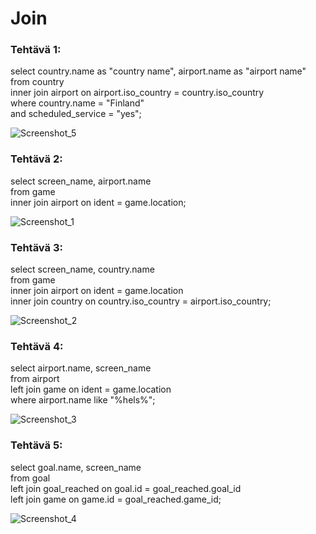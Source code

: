 # Join

### Tehtävä 1:
select country.name as "country name", airport.name as "airport name" \
from country \
inner join airport on airport.iso_country = country.iso_country \
where country.name = "Finland" \
and scheduled_service = "yes"; 

![Screenshot_5](https://github.com/user-attachments/assets/b75dfcbb-a9f0-4162-bcf0-357936936324)

### Tehtävä 2:
select screen_name, airport.name \
from game \
inner join airport on ident = game.location;

![Screenshot_1](https://github.com/user-attachments/assets/c7089a37-0969-4cc2-8054-9cf8ec1e982c)

### Tehtävä 3:
select screen_name, country.name \
from game \
inner join airport on ident = game.location \
inner join country on country.iso_country = airport.iso_country;

![Screenshot_2](https://github.com/user-attachments/assets/8d619b69-dcd9-46f2-b909-b8dbee99378f)

### Tehtävä 4:
select airport.name, screen_name \
from airport \
left join game on ident = game.location \
where airport.name like "%hels%";

![Screenshot_3](https://github.com/user-attachments/assets/d4009537-bf59-4e21-8600-4aafbe764244)

### Tehtävä 5:
select goal.name, screen_name \
from goal \
left join goal_reached on goal.id = goal_reached.goal_id \
left join game on game.id = goal_reached.game_id;

![Screenshot_4](https://github.com/user-attachments/assets/0ef22ddc-4fef-4a20-99af-486c8ba408eb)
